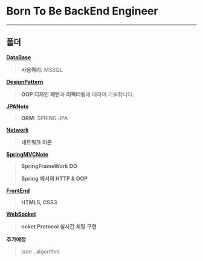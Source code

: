 # Born To Be BackEnd Engineer

---



## 폴더

**[DataBase](https://github.com/godcoder-ohseungyun/BackEndStudy/tree/master/DataBase)**

> **사용쿼리:** MSSQL 

**[DesignPattern](https://github.com/godcoder-ohseungyun/BackEndStudy/tree/master/DesignPattern)**

> **OOP 디자인 패턴**과 **리펙터링**에 대하여 기술합니다.

**[JPANote](https://github.com/godcoder-ohseungyun/BackEndStudy/tree/master/JPANote)**

> **ORM:** SPRING JPA

**[Network](https://github.com/godcoder-ohseungyun/BackEndStudy/tree/master/Network)**

> **네트워크 이론**

**[SpringMVCNote](https://github.com/godcoder-ohseungyun/BackEndStudy/tree/master/SpringMVCNote)**

> **SpringFrameWork DO** 
>
> **Spring 에서의 HTTP & OOP**

**[FrontEnd](https://github.com/godcoder-ohseungyun/BackEndStudy/tree/master/FrontEnd)**

> **HTML5, CSS3**

**[WebSocket](https://github.com/godcoder-ohseungyun/BackEndStudy/tree/master/Node.js(express)_ws)**

> **ocket Protocol 실시간 채팅 구현**


**추가예정**

> json , algorithm
